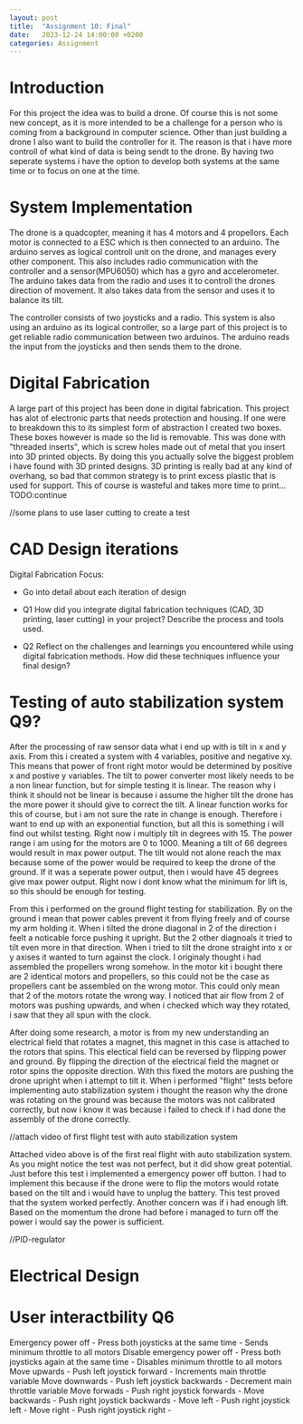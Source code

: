 ```yaml
---
layout: post
title:  "Assignment 10: Final"
date:   2023-12-24 14:00:00 +0200
categories: Assignment
--- 
```


# Introduction

For this project the idea was to build a drone. Of course this is not some new concept, as it is more intended to be a challenge for a person who is coming from a background in computer science. Other than just building a drone I also want to build the controller for it. The reason is that i have more controll of what kind of data is being sendt to the drone. By having two seperate systems i have the option to develop both systems at the same time or to focus on one at the time.

# System Implementation

The drone is a quadcopter, meaning it has 4 motors and 4 propellors. Each motor is connected to a ESC which is then connected to an arduino. The arduino serves as logical controll unit on the drone, and manages every other component. This also includes radio communication with the controller and a sensor(MPU6050) which has a gyro and accelerometer. The arduino takes data from the radio and uses it to controll the drones direction of movement. It also takes data from the sensor and uses it to balance its tilt.

The controller consists of two joysticks and a radio. This system is also using an arduino as its logical controller, so a large part of this project is to get reliable radio communication between two arduinos. The arduino reads the input from the joysticks and then sends them to the drone.


# Digital Fabrication

A large part of this project has been done in digital fabrication. This project has alot of electronic parts that needs protection and housing. If one were to breakdown this to its simplest form of abstraction I created two boxes. These boxes however is made so the lid is removable. This was done with "threaded inserts", which is screw holes made out of metal that you insert into 3D printed objects. By doing this you actually solve the biggest problem i have found with 3D printed designs. 3D printing is really bad at any kind of overhang, so bad that common strategy is to print excess plastic that is used for support. This of course is wasteful and takes more time to print... TODO:continue


//some plans to use laser cutting to create a test




# CAD Design iterations
Digital Fabrication Focus:
- Go into detail about each iteration of design

- Q1 How did you integrate digital fabrication techniques (CAD, 3D printing, laser cutting) in your project? Describe the process and tools used.

- Q2 Reflect on the challenges and learnings you encountered while using digital fabrication methods. How did these techniques influence your final design?






# Testing of auto stabilization system Q9?

After the processing of raw sensor data what i end up with is tilt in x and y axis. From this i created a system with 4 variables, positive and negative xy. This means that power of front right motor would be determined by positive x and postive y variables. The tilt to power converter most likely needs to be a non linear function, but for simple testing it is linear. The reason why i think it should not be linear is because i assume the higher tilt the drone has the more power it should give to correct the tilt. A linear function works for this of course, but i am not sure the rate in change is enough. Therefore i want to end up with an exponential function, but all this is something i will find out whilst testing. Right now i multiply tilt in degrees with 15. The power range i am using for the motors are 0 to 1000. Meaning a tilt of 66 degrees would result in max power output. The tilt would not alone reach the max because some of the power would be required to keep the drone of the ground. If it was a seperate power output, then i would have 45 degrees give max power output. Right now i dont know what the minimum for lift is, so this should be enough for testing.

From this i performed on the ground flight testing for stabilization. By on the ground i mean that power cables prevent it from flying freely and of course my arm holding it. When i tilted the drone diagonal in 2 of the direction i feelt a noticable force pushing it upright. But the 2 other diagnoals it tried to tilt even more in that direction. When i tried to tilt the drone straight into x or y axises it wanted to turn against the clock. I originaly thought i had assembled the propellers wrong somehow. In the motor kit i bought there are 2 identical motors and propellers, so this could not be the case as propellers cant be assembled on the wrong motor. This could only mean that 2 of the motors rotate the wrong way. I noticed that air flow from 2 of motors was pushing upwards, and when i checked which way they rotated, i saw that they all spun with the clock. 

After doing some research, a motor is from my new understanding an electrical field that rotates a magnet, this magnet in this case is attached to the rotors that spins. This electical field can be reversed by flipping power and ground. By flipping the direction of the electrical field the magnet or rotor spins the opposite direction. With this fixed the motors are pushing the drone upright when i attempt to tilt it. When i performed "flight" tests before implementing auto stabilization system i thought the reason why the drone was rotating on the ground was because the motors was not calibrated correctly, but now i know it was because i failed to check if i had done the assembly of the drone correctly. 

//attach video of first flight test with auto stabilization system

Attached video above is of the first real flight with auto stabilization system. As you might notice the test was not perfect, but it did show great potential. Just before this test i implemented a emergency power off button. I had to implement this because if the drone were to flip the motors would rotate based on the tilt and i would have to unplug the battery. This test proved that the system worked perfectly. Another concern was if i had enough lift. Based on the momentum the drone had before i managed to turn off the power i would say the power is sufficient.

//PID-regulator



# Electrical Design


# User interactbility Q6

Emergency power off - Press both joysticks at the same time - Sends minimum throttle to all motors
Disable emergency power off - Press both joysticks again at the same time - Disables minimum throttle to all motors
Move upwards - Push left joystick forward - Increments main throttle variable
Move downwards - Push left joystick backwards - Decrement main throttle variable
Move forwads - Push right joystick forwards - 
Move backwards - Push right joystick backwards -
Move left - Push right joystick left - 
Move right - Push right joystick right -